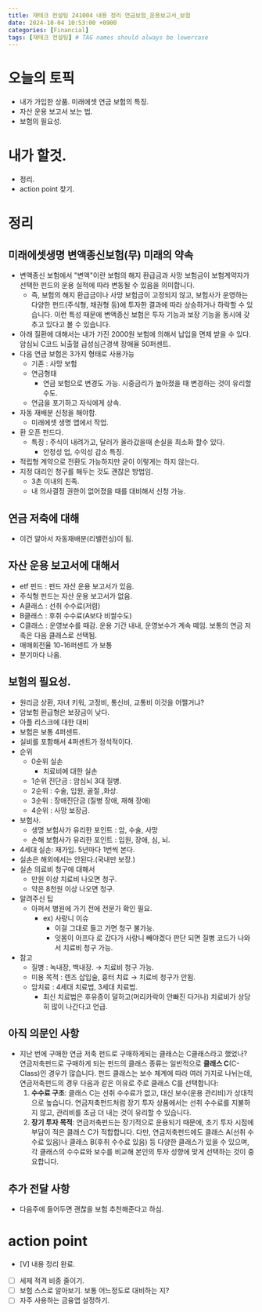 ```yaml
---
title: 재테크 컨설팅 241004 내용 정리 연금보험_운용보고서_보험
date: 2024-10-04 10:53:00 +0900
categories: [Financial]
tags: [재테크 컨설팅] # TAG names should always be lowercase
---
```


# 오늘의 토픽

- 내가 가입한 상품. 미래에셋 연금 보험의 특징.
- 자산 운용 보고서 보는 법.
- 보험의 필요성.

# 내가 할것.

- 정리.
- action point 찾기.

# 정리

## 미래에셋생명 변액종신보험(무) 미래의 약속

- 변액종신 보험에서 "변액"이란 보험의 해지 환급금과 사망 보험금이 보험계약자가 선택한 펀드의 운용 실적에 따라 변동될 수 있음을 의미합니다.
  - 즉, 보험의 해지 환급금이나 사망 보험금이 고정되지 않고, 보험사가 운영하는 다양한 펀드(주식형, 채권형 등)에 투자한 결과에 따라 상승하거나 하락할 수 있습니다. 이런 특성 때문에 변액종신 보험은 투자 기능과 보장 기능을 동시에 갖추고 있다고 볼 수 있습니다.
- 아래 질환에 대해서는 내가 가진 2000원 보험에 의해서 납입을 면제 받을 수 있다.
  암심뇌
  C코드
  뇌출혈 급성심근경색
  장애율 50퍼센트.
- 다음 연금 보험은 3가지 형태로 사용가능
  - 기존 : 사망 보험
  - 연금형태
    - 연금 보험으로 변경도 가능. 시중금리가 높아졌을 때 변경하는 것이 유리할수도.
  - 연금을 포기하고 자식에게 상속.
- 자동 재배분 신청을 해야함.
  - 미래에셋 생명 앱에서 작업.
- 환 오픈 펀드다.
  - 특징 : 주식이 내려가고, 달러가 올라갔을때 손실을 최소화 할수 있다.
    - 안정성 업, 수익성 감소 특징.
- 적립형 계약으로 전환도 가능하지만 굳이 이렇게는 하지 않는다.
- 지정 대리인 청구를 해두는 것도 괜찮은 방법임.
  - 3촌 이내의 친족.
  - 내 의사결정 권한이 없어졌을 때를 대비해서 신청 가능.

## 연금 저축에 대해

- 이건 알아서 자동재배분(리밸런싱)이 됨.

## 자산 운용 보고서에 대해서

- etf 펀드 : 펀드 자산 운용 보고서가 있음.
- 주식형 펀드는 자산 운용 보고서가 없음.
- A클래스 : 선취 수수료(저렴)
- B클래스 : 후취 수수료(A보다 비쌀수도)
- C클래스 : 운영보수를 때감. 운용 기간 내내, 운영보수가 계속 떼임. 보통의 연금 저축은 다음 클래스로 선택됨.
- 매매회전율 10-16퍼센트 가 보통
- 분기마다 나옴.

## 보험의 필요성.

- 원리금 상환, 자녀 키워, 고정비, 통신비, 교통비 이것을 어쩔거냐?
- 암보험 환급형은 보장금이 낮다.
- 아플 리스크에 대한 대비
- 보험은 보통 4퍼센트.
- 실비를 포함해서 4퍼센트가 정석적이다.
- 순위
  - 0순위 실손
    - 치료비에 대한 실손
  - 1순위 진단금 : 암심뇌 3대 질병.
  - 2순위 : 수술, 입원, 골절 ,화상.
  - 3순위 : 장애진단금 (질병 장애, 재해 장애)
  - 4순위 : 사망 보장금.
- 보험사.
  - 생명 보험사가 유리한 포인트 : 암, 수술, 사망
  - 손해 보험사가 유리한 포인트 : 입원, 장애, 심, 뇌.
- 4세대 실손: 재가입. 5년마다 1번씩 본다.
- 실손은 해외에서는 안된다.(국내만 보장.)
- 실손 의료비 청구에 대해서
  - 만원 이상 치료비 나오면 청구.
  - 약은 8천원 이상 나오면 청구.
- 알려주신 팁
  - 아퍼서 병원에 가기 전에 전문가 확인 필요.
    - ex) 사랑니 이슈
      - 이걸 그대로 들고 가면 청구 불가능.
      - 잇몸이 아프다 로 갔다가 사랑니 빼야겠다 판단 되면 질병 코드가 나와서 치료비 청구 가능.
- 참고
  - 질병 : 녹내장, 백내장. → 치료비 청구 가능.
  - 미용 목적 : 렌즈 삽입술, 흉터 치료 → 치료비 청구가 안됨.
  - 암치료 : 4세대 치료법, 3세대 치료법.
    - 최신 치료법은 후유증이 덜하고(머리카락이 안빠진 다거나) 치료비가 상당히 많이 나간다고 언급.

## 아직 의문인 사항

- 지난 번에 구매한 연금 저축 펀드로 구매하게되는 클래스는 C클래스라고 했었나?
  연금저축펀드로 구매하게 되는 펀드의 클래스 종류는 일반적으로 **클래스 C**(C-Class)인 경우가 많습니다.
  펀드 클래스는 보수 체계에 따라 여러 가지로 나뉘는데, 연금저축펀드의 경우 다음과 같은 이유로 주로 클래스 C를 선택합니다:
  1. **수수료 구조**: 클래스 C는 선취 수수료가 없고, 대신 보수(운용 관리비)가 상대적으로 높습니다. 연금저축펀드처럼 장기 투자 상품에서는 선취 수수료를 지불하지 않고, 관리비를 조금 더 내는 것이 유리할 수 있습니다.
  2. **장기 투자 목적**: 연금저축펀드는 장기적으로 운용되기 때문에, 초기 투자 시점에 부담이 적은 클래스 C가 적합합니다.
     다만, 연금저축펀드에도 클래스 A(선취 수수료 있음)나 클래스 B(후취 수수료 있음) 등 다양한 클래스가 있을 수 있으며, 각 클래스의 수수료와 보수를 비교해 본인의 투자 성향에 맞게 선택하는 것이 중요합니다.

## 추가 전달 사항

- 다음주에 들어두면 괜찮을 보험 추천해준다고 하심.

# action point

- [V] 내용 정리 완료.
- [ ] 세제 적격 비중 줄이기.
- [ ] 보험 스스로 알아보기. 보통 어느정도로 대비하는 지?
- [ ] 자주 사용하는 금융앱 설정하기.
